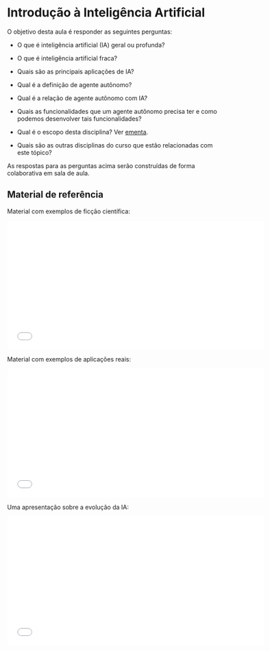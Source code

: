 # Introdução à Inteligência Artificial

O objetivo desta aula é responder as seguintes perguntas: 

* O que é inteligência artificial (IA) geral ou profunda?

* O que é inteligência artificial fraca? 

* Quais são as principais aplicações de IA?

* Qual é a definição de agente autônomo? 

* Qual é a relação de agente autônomo com IA?

* Quais as funcionalidades que um agente autônomo precisa ter e como podemos desenvolver tais funcionalidades? 

* Qual é o escopo desta disciplina? Ver [ementa](../../ementa.md).

* Quais são as outras disciplinas do curso que estão relacionadas com este tópico? 


As respostas para as perguntas acima serão construídas de forma colaborativa em sala de aula.


## Material de referência

Material com exemplos de ficção científica: 

<embed src="slides.pdf" type="application/pdf" width="600" height="300">

Material com exemplos de aplicações reais: 

<embed src="../../referencias/01_introducao/slides.pdf" type="application/pdf" width="600" height="300">

Uma apresentação sobre a evolução da IA:

<embed src="../../referencias/01_introducao/moitara.pdf" type="application/pdf" width="600" height="300">
